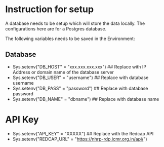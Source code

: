 # Instruction for setup
A database needs to be setup which will store the data locally. The configurations here are for a Postgres database.

The following variables needs to be saved in the Environment:

## Database
- Sys.setenv("DB_HOST" = "xxx.xxx.xxx.xxx") ## Replace with IP Address or domain name of the database server
- Sys.setenv("DB_USER" = "username") ## Replace with database username
- Sys.setenv("DB_PASS" = "password") ## Replace with database password
- Sys.setenv("DB_NAME" = "dbname") ## Replace with database name

# API Key
- Sys.setenv("API_KEY" = "XXXXX") ## Replace with the Redcap API
- Sys.setenv("REDCAP_URL" = "https://nhrp-rdp.icmr.org.in/api/")